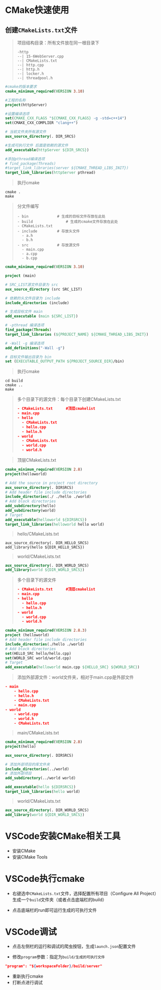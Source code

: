 # CMake快速使用

## 创建`CMakeLists.txt`文件

> 项目结构目录：所有文件放在同一根目录下
>
> ```
> -http
> --| 15-6WebServer.cpp
> --| CMakeLists.txt
> --| http.cpp
> --| http.h
> --| locker.h
> --| threadpool.h
> ```

```cmake
#cmake的版本要求
cmake_minimum_required(VERSION 3.10)

#工程的名称
project(httpServer)

#设置编译选项
set(CMAKE_CXX_FLAGS "${CMAKE_CXX_FLAGS} -g -std=c++14")
set(CMAKE_CXX_COMPLIER "clang++")

# 当前文件夹所有源文件
aux_source_directory(. DIR_SRCS)

#生成可执行文件 后面是依赖的源文件
add_executable(httpServer ${DIR_SRCS})

#添加pthread编译选项
# find_package(Threads)
#target_link_libraries(server ${CMAKE_THREAD_LIBS_INIT})
target_link_libraries(httpServer pthread)
```

> 执行cmake

```shell
cmake .
make
```



> 分文件编写
>
> ```shell
> - bin				# 生成的目标文件存放在此处
> - build				# 生成的cmake文件存放在此处
> - CMakeLists.txt
> - include			# 存放头文件
> 	- a.h
> 	- b.h
> - src				# 存放源文件
> 	- main.cpp
> 	- a.cpp
> 	- b.cpp
> ```

```cmake
cmake_minimum_required(VERSION 3.10)

project (main)

# SRC_LIST源文件目录为 src
aux_source_directory (src SRC_LIST)

# 依赖的头文件目录为 include
include_directories (include)

# 生成目标文件 main
add_executable (main ${SRC_LIST})

# -pthread 编译选项
find_package(Threads)
target_link_libraries (${PROJECT_NAME} ${CMAKE_THREAD_LIBS_INIT})

# -Wall -g 编译选项
add_definitions("-Wall -g")

# 目标文件输出目录为 bin
set (EXECUTABLE_OUTPUT_PATH ${PROJECT_SOURCE_DIR}/bin)
```

> 执行cmake

```shell
cd build
cmake ..
make
```



> 多个目录下的源文件：每个目录下创建CMakeLists.txt
>
> ```cmake
> - CMakeLists.txt		#顶层cmakelist
> - main.cpp
> - hello			
> 	- CMakeLists.txt
> 	- hello.cpp
> 	- hello.h
> - world
> 	- CMakeLists.txt
> 	- world.cpp
> 	- world.h
> ```

> 顶层CMakeLists.txt	

```cmake
cmake_minimum_required(VERSION 2.8)
project(helloworld)

# Add the source in project root directory
aux_source_directory(. DIRSRCS)
# Add header file include directories
include_directories(./ ./hello ./world)
# Add block directories
add_subdirectory(hello)
add_subdirectory(world)
# Target
add_executable(helloworld ${DIRSRCS})
target_link_libraries(helloworld hello world)
```

> hello/CMakeLists.txt

```cmaek
aux_source_directory(. DIR_HELLO_SRCS)
add_library(hello ${DIR_HELLO_SRCS})
```

> world/CMakeLists.txt

```cmake
aux_source_directory(. DIR_WORLD_SRCS)
add_library(world ${DIR_WORLD_SRCS})
```



> 多个目录下的源文件
>
> ```cmake
> - CMakeLists.txt		#顶层cmakelist
> - main.cpp
> - hello			
> 	- hello.cpp
> 	- hello.h
> - world
> 	- world.cpp
> 	- world.h
> ```

```cmake
cmake_minimum_required(VERSION 2.8.3)
project (helloworld)
# Add header file include directories
include_directories(./hello ./world)
# Add block directories
set(HELLO_SRC hello/hello.cpp)
set(WORLD_SRC world/world.cpp)
# Target
add_executable(helloworld main.cpp ${HELLO_SRC} ${WORLD_SRC})
```



> 添加外部源文件：world文件夹，相对于main.cpp是外部文件

```cmake
- main			
	- hello.cpp
	- hello.h
	- CMakeLists.txt		
	- main.cpp
- world
	- world.cpp
	- world.h
	- CMakeLists.txt	
```

> main/CMakeLists.txt

```cmake
cmake_minimum_required(VERSION 2.8)
project(hello)

aux_source_directory(. DIRSRCS)

# 添加外部项目的库文件夹
include_directories(../world)
# 添加外部项目
add_subdirectory(../world world)

add_executable(hello ${DIRSRCS})
target_link_libraries(hello world)
```

> world/CMakeLists.txt

```cmake
aux_source_directory(. DIR_WORLD_SRCS)
add_library(world ${DIR_WORLD_SRCS})
```



# VSCode安装CMake相关工具

- 安装CMake
- 安装CMake Tools



# VSCode执行cmake

- 右键选中`CMakeLists.txt`文件，选择配置所有项目（Configure All Project）生成一个`build`文件夹（或者点击底端栏的build）

- 点击底端栏的run即可运行生成的可执行文件



# VSCode调试

- 点击左侧栏的运行和调试的爬虫按钮，生成`launch.json`配置文件

- 修改`program`参数：指定为`build/生成的可执行文件`

```json
"program": "${workspaceFolder}/build/server"
```

- 重新执行cmake
- 打断点进行调试

